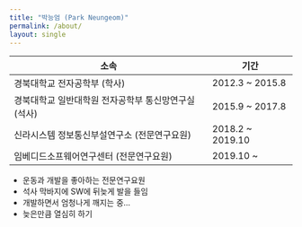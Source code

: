 ```yaml
---
title: "박능엄 (Park Neungeom)"
permalink: /about/
layout: single
---
```


소속 | 기간
------------ | -------------
경북대학교 전자공학부 (학사) | 2012.3 ~ 2015.8
경북대학교 일반대학원 전자공학부 통신망연구실 (석사) | 2015.9 ~ 2017.8
신라시스템 정보통신부설연구소 (전문연구요원) | 2018.2 ~ 2019.10
임베디드소프웨어연구센터 (전문연구요원) | 2019.10 ~

- 운동과 개발을 좋아하는 전문연구요원
- 석사 막바지에 SW에 뒤늦게 발을 들임
- 개발하면서 엄청나게 깨지는 중...
- 늦은만큼 열심히 하기
